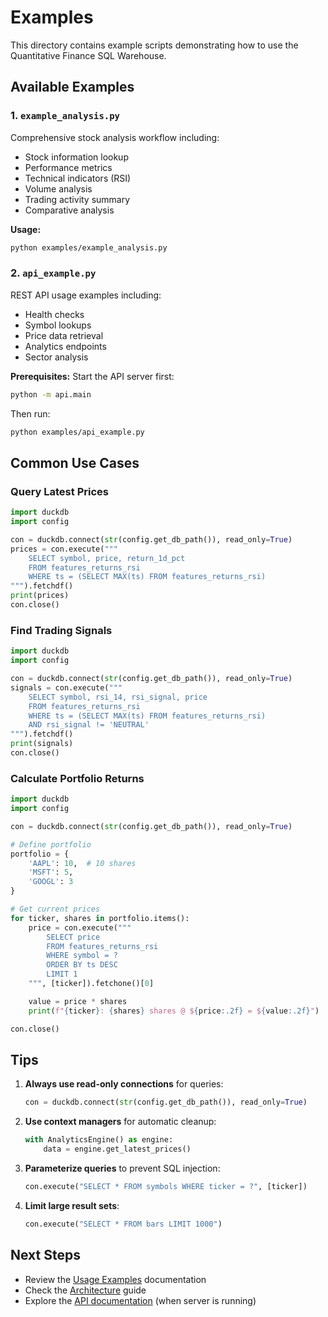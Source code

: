 # Examples

This directory contains example scripts demonstrating how to use the Quantitative Finance SQL Warehouse.

## Available Examples

### 1. `example_analysis.py`

Comprehensive stock analysis workflow including:

- Stock information lookup
- Performance metrics
- Technical indicators (RSI)
- Volume analysis
- Trading activity summary
- Comparative analysis

**Usage:**

```bash
python examples/example_analysis.py
```

### 2. `api_example.py`

REST API usage examples including:

- Health checks
- Symbol lookups
- Price data retrieval
- Analytics endpoints
- Sector analysis

**Prerequisites:**
Start the API server first:

```bash
python -m api.main
```

Then run:

```bash
python examples/api_example.py
```

## Common Use Cases

### Query Latest Prices

```python
import duckdb
import config

con = duckdb.connect(str(config.get_db_path()), read_only=True)
prices = con.execute("""
    SELECT symbol, price, return_1d_pct
    FROM features_returns_rsi
    WHERE ts = (SELECT MAX(ts) FROM features_returns_rsi)
""").fetchdf()
print(prices)
con.close()
```

### Find Trading Signals

```python
import duckdb
import config

con = duckdb.connect(str(config.get_db_path()), read_only=True)
signals = con.execute("""
    SELECT symbol, rsi_14, rsi_signal, price
    FROM features_returns_rsi
    WHERE ts = (SELECT MAX(ts) FROM features_returns_rsi)
    AND rsi_signal != 'NEUTRAL'
""").fetchdf()
print(signals)
con.close()
```

### Calculate Portfolio Returns

```python
import duckdb
import config

con = duckdb.connect(str(config.get_db_path()), read_only=True)

# Define portfolio
portfolio = {
    'AAPL': 10,  # 10 shares
    'MSFT': 5,
    'GOOGL': 3
}

# Get current prices
for ticker, shares in portfolio.items():
    price = con.execute("""
        SELECT price
        FROM features_returns_rsi
        WHERE symbol = ?
        ORDER BY ts DESC
        LIMIT 1
    """, [ticker]).fetchone()[0]

    value = price * shares
    print(f"{ticker}: {shares} shares @ ${price:.2f} = ${value:.2f}")

con.close()
```

## Tips

1. **Always use read-only connections** for queries:

   ```python
   con = duckdb.connect(str(config.get_db_path()), read_only=True)
   ```

2. **Use context managers** for automatic cleanup:

   ```python
   with AnalyticsEngine() as engine:
       data = engine.get_latest_prices()
   ```

3. **Parameterize queries** to prevent SQL injection:

   ```python
   con.execute("SELECT * FROM symbols WHERE ticker = ?", [ticker])
   ```

4. **Limit large result sets**:
   ```python
   con.execute("SELECT * FROM bars LIMIT 1000")
   ```

## Next Steps

- Review the [Usage Examples](../docs/USAGE_EXAMPLES.md) documentation
- Check the [Architecture](../docs/ARCHITECTURE.md) guide
- Explore the [API documentation](http://localhost:8000/docs) (when server is running)

